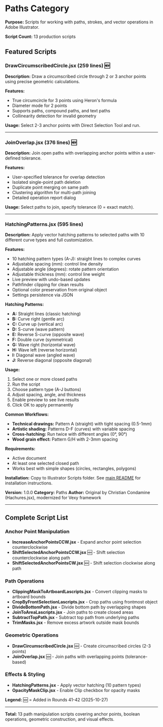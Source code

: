 # Paths Category

**Purpose:** Scripts for working with paths, strokes, and vector operations in Adobe Illustrator.

**Script Count:** 13 production scripts

## Featured Scripts

### DrawCircumscribedCircle.jsx (259 lines) 🆕

**Description:** Draw a circumscribed circle through 2 or 3 anchor points using precise geometric calculations.

**Features:**
- True circumcircle for 3 points using Heron's formula
- Diameter mode for 2 points
- Supports paths, compound paths, and text paths
- Collinearity detection for invalid geometry

**Usage:** Select 2-3 anchor points with Direct Selection Tool and run.

---

### JoinOverlap.jsx (376 lines) 🆕

**Description:** Join open paths with overlapping anchor points within a user-defined tolerance.

**Features:**
- User-specified tolerance for overlap detection
- Isolated single-point path deletion
- Duplicate point merging on same path
- Clustering algorithm for multi-path joining
- Detailed operation report dialog

**Usage:** Select paths to join, specify tolerance (0 = exact match).

---

### HatchingPatterns.jsx (595 lines)

**Description:** Apply vector hatching patterns to selected paths with 10 different curve types and full customization.

**Features:**
- 10 hatching pattern types (A-J): straight lines to complex curves
- Adjustable spacing (mm): control line density
- Adjustable angle (degrees): rotate pattern orientation
- Adjustable thickness (mm): control line weight
- Live preview with undo-based updates
- Pathfinder clipping for clean results
- Optional color preservation from original object
- Settings persistence via JSON

**Hatching Patterns:**
- **A:** Straight lines (classic hatching)
- **B:** Curve right (gentle arc)
- **C:** Curve up (vertical arc)
- **D:** S-curve (wave pattern)
- **E:** Reverse S-curve (opposite wave)
- **F:** Double curve (symmetrical)
- **G:** Wave right (horizontal wave)
- **H:** Wave left (reverse horizontal)
- **I:** Diagonal wave (angled wave)
- **J:** Reverse diagonal (opposite diagonal)

**Usage:**
1. Select one or more closed paths
2. Run the script
3. Choose pattern type (A-J buttons)
4. Adjust spacing, angle, and thickness
5. Enable preview to see live results
6. Click OK to apply permanently

**Common Workflows:**
- **Technical drawings:** Pattern A (straight) with tight spacing (0.5-1mm)
- **Artistic shading:** Patterns D-F (curves) with variable spacing
- **Cross-hatching:** Run twice with different angles (0°, 90°)
- **Wood grain effect:** Pattern G/H with 2-3mm spacing

**Requirements:**
- Active document
- At least one selected closed path
- Works best with simple shapes (circles, rectangles, polygons)

**Installation:**
Copy to Illustrator Scripts folder. See [main README](../README.md) for installation instructions.

**Version:** 1.0.0
**Category:** Paths
**Author:** Original by Christian Condamine (Hachures.jsx), modernized for Vexy framework

---

## Complete Script List

### Anchor Point Manipulation

- **IncreaseAnchorPointsCCW.jsx** - Expand anchor point selection counterclockwise
- **ShiftSelectedAnchorPointsCCW.jsx** 🆕 - Shift selection counterclockwise along path
- **ShiftSelectedAnchorPointsCW.jsx** 🆕 - Shift selection clockwise along path

### Path Operations

- **ClippingMaskToArtboardLascripts.jsx** - Convert clipping masks to artboard bounds
- **CropByFrontSelectionLascripts.jsx** - Crop paths using frontmost object
- **DivideBottomPath.jsx** - Divide bottom path by overlapping shapes
- **JoinToAreaLascripts.jsx** - Join paths to create closed areas
- **SubtractTopPath.jsx** - Subtract top path from underlying paths
- **TrimMasks.jsx** - Remove excess artwork outside mask bounds

### Geometric Operations

- **DrawCircumscribedCircle.jsx** 🆕 - Create circumscribed circles (2-3 points)
- **JoinOverlap.jsx** 🆕 - Join paths with overlapping points (tolerance-based)

### Effects & Styling

- **HatchingPatterns.jsx** - Apply vector hatching (10 pattern types)
- **OpacityMaskClip.jsx** - Enable Clip checkbox for opacity masks

**Legend:** 🆕 = Added in Rounds 41-42 (2025-10-27)

---

**Total:** 13 path manipulation scripts covering anchor points, boolean operations, geometric construction, and visual effects.
